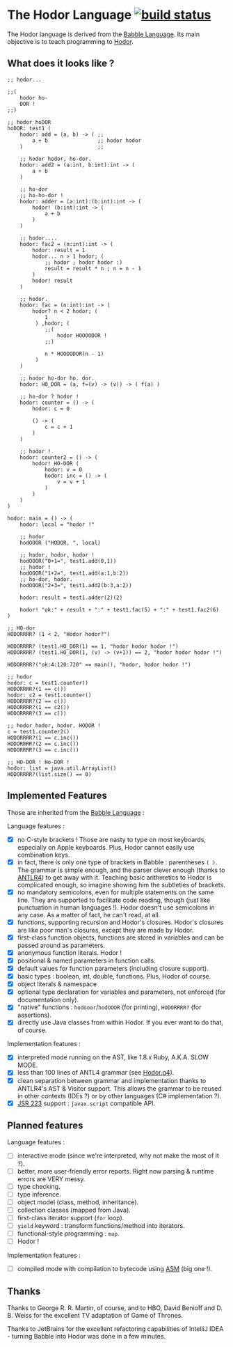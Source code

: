 The Hodor Language [![build status](https://secure.travis-ci.org/nlehuen/babble.png)](http://travis-ci.org/nlehuen/babble)
===================

The Hodor language is derived from the [Babble Language](https://github.com/nlehuen/babble). Its main objective is to teach programming to [Hodor](http://gameofthrones.wikia.com/wiki/Hodor).

What does it looks like ?
-------------------------

```
;; hodor...

;;(
    hodor ho-
    DOR !
;;)

;; hodor hoDOR
hoDOR: test1 (
    hodor: add = (a, b) -> ( ;;
        a + b                ;; hodor hodor
    )                        ;;

    ;; hodor hodor, ho-dor.
    hodor: add2 = (a:int, b:int):int -> (
        a + b
    )

    ;; ho-dor
    ;; ho-ho-dor !
    hodor: adder = (a:int):(b:int):int -> (
        hodor! (b:int):int -> (
            a + b
        )
    )

    ;; hodor....
    hodor: fac2 = (n:int):int -> (
        hodor: result = 1
        hodor... n > 1 hodor; (
            ;; hodor ; hodor hodor :)
            result = result * n ; n = n - 1
        )
        hodor! result
    )

    ;; hodor.
    hodor: fac = (n:int):int -> (
        hodor? n < 2 hodor; (
            1
         ) ,hodor; (
            ;;(
                hodor HOOOODOR !
            ;;)

            n * HOOOODOR(n - 1)
         )
    )

    ;; hodor ho-dor ho. dor.
    hodor: HO_DOR = (a, f=(v) -> (v)) -> ( f(a) )

    ;; ho-dor ? hodor !
    hodor: counter = () -> (
        hodor: c = 0

        () -> (
            c = c + 1
        )
    )

    ;; hodor !
    hodor: counter2 = () -> (
        hodor! HO-DOR (
            hodor: v = 0
            hodor: inc = () -> (
                v = v + 1
            )
        )
    )
)

hodor: main = () -> (
    hodor: local = "hodor !"

    ;; hodor
    hodOOOR ("HODOR, ", local)

    ;; hodor, hodor, hodor !
    hodOOOR("0+1=", test1.add(0,1))
    ;; hodor !
    hodOOOR("1+2=", test1.add(a:1,b:2))
    ;; ho-dor, hodor.
    hodOOOR("2+3=", test1.add2(b:3,a:2))

    hodor: result = test1.adder(2)(2)

    hodor! "ok:" + result + ":" + test1.fac(5) + ":" + test1.fac2(6)
)

;; HO-dor
HODORRRR? (1 < 2, "Hodor hodor?")

HODORRRR? (test1.HO_DOR(1) == 1, "hodor hodor hodor !")
HODORRRR? (test1.HO_DOR(1, (v) -> (v+1)) == 2, "hodor hodor hodor !")

HODORRRR?("ok:4:120:720" == main(), "hodor, hodor hodor !")

;; hodor
hodor: c = test1.counter()
HODORRRR?(1 == c())
hodor: c2 = test1.counter()
HODORRRR?(2 == c())
HODORRRR?(1 == c2())
HODORRRR?(3 == c())

;; hodor hodor, hodor. HODOR !
c = test1.counter2()
HODORRRR?(1 == c.inc())
HODORRRR?(2 == c.inc())
HODORRRR?(3 == c.inc())

;; HO-DOR ! Ho-DOR !
hodor: list = java.util.ArrayList()
HODORRRR?(list.size() == 0)
```

Implemented Features
--------------------

Those are inherited from the [Babble Language](https://github.com/nlehuen/babble) :

Language features :

- [x] no C-style brackets ! Those are nasty to type on most keyboards, especially on Apple keyboards. Plus, Hodor cannot easily use combination keys.
- [x] in fact, there is only one type of brackets in Babble : parentheses `( )`. The grammar is simple enough, and the parser clever enough (thanks to [ANTLR4](http://www.antlr.org/wiki/display/ANTLR4/Home)) to get away with it. Teaching basic arithmetics to Hodor is complicated enough, so imagine showing him the subtleties of brackets.
- [x] no mandatory semicolons, even for multiple statements on the same line. They are supported to facilitate code reading, though (just like punctuation in human languages !). Hodor doesn't use semicolons in any case. As a matter of fact, he can't read, at all.
- [x] functions, supporting recursion and Hodor's closures. Hodor's closures are like poor man's closures, except they are made by Hodor.
- [x] first-class function objects, functions are stored in variables and can be passed around as parameters.
- [x] anonymous function literals. Hodor !
- [x] positional & named parameters in function calls.
- [x] default values for function parameters (including closure support).
- [x] basic types : boolean, int, double, functions. Plus, Hodor of course.
- [x] object literals & namespace
- [x] optional type declaration for variables and parameters, not enforced (for documentation only).
- [x] "native" functions : `hodooor`/`hodOOOR` (for printing), `HODORRRR?` (for assertions).
- [x] directly use Java classes from within Hodor. If you ever want to do that, of course.

Implementation features :

- [x] interpreted mode running on the AST, like 1.8.x Ruby, A.K.A. SLOW MODE.
- [x] less than 100 lines of ANTL4 grammar (see [Hodor.g4](src/main/antlr4/org/hodor/parser/Hodor.g4)).
- [x] clean separation between grammar and implementation thanks to ANTLR4's AST & Visitor support. This allows the grammar to be reused in other contexts (IDEs ?) or by other languages (C# implementation ?).
- [x] [JSR 223](http://www.jcp.org/en/jsr/detail?id=223) support : `javax.script` compatible API.

Planned features
----------------

Language features :

- [ ] interactive mode (since we're interpreted, why not make the most of it ?).
- [ ] better, more user-friendly error reports. Right now parsing & runtime errors are VERY messy.
- [ ] type checking.
- [ ] type inference.
- [ ] object model (class, method, inheritance).
- [ ] collection classes (mapped from Java).
- [ ] first-class iterator support (`for` loop).
- [ ] `yield` keyword : transform functions/method into iterators.
- [ ] functional-style programming : `map`.
- [ ] Hodor !

Implementation features :

- [ ] compiled mode with compilation to bytecode using [ASM](http://asm.ow2.org/) (big one !).

Thanks
------

Thanks to George R. R. Martin, of course, and to HBO, David Benioff and D. B. Weiss for the excellent TV adaptation of Game of Thrones.

Thanks to JetBrains for the excellent refactoring capabilities of IntelliJ IDEA - turning Babble into Hodor was done in a few minutes.